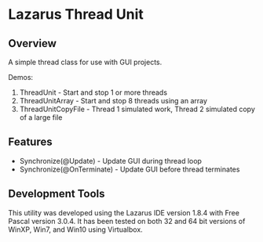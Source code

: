 # Lazarus Thread Unit

## Overview

A simple thread class for use with GUI projects.

Demos:

1. ThreadUnit         - Start and stop 1 or more threads
2. ThreadUnitArray    - Start and stop 8 threads using an array
3. ThreadUnitCopyFile - Thread 1 simulated work, Thread 2 simulated copy of a large file

## Features

* Synchronize(@Update)      - Update GUI during thread loop
* Synchronize(@OnTerminate) - Update GUI before thread terminates

## Development Tools

This utility was developed using the Lazarus IDE version 1.8.4 with Free Pascal version 3.0.4.  It has been tested on both 32 and 64 bit versions of WinXP, Win7, and Win10 using Virtualbox.
 

